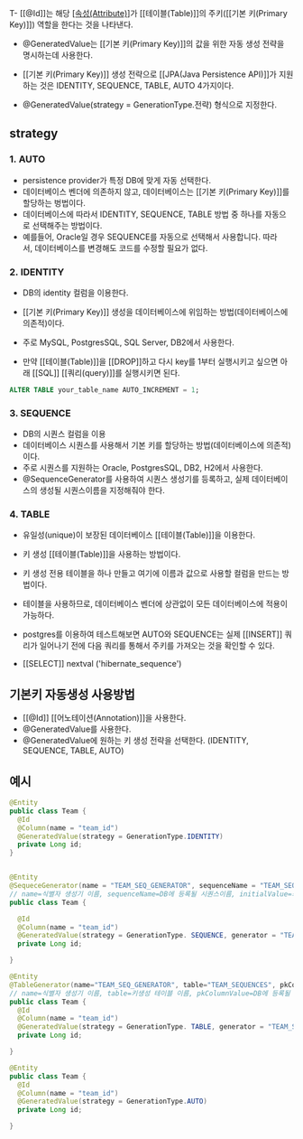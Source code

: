 T- [[@Id]]는 해당 [[속성(Attribute)]]([[Spring/SQL/필드(Field)|필드(Field)]])가 [[테이블(Table)]]의 주키([[기본 키(Primary Key)]]) 역할을 한다는 것을 나타낸다.
- @GeneratedValue는 [[기본 키(Primary Key)]]의 값을 위한 자동 생성 전략을 명시하는데 사용한다.

- [[기본 키(Primary Key)]] 생성 전략으로 [[JPA(Java Persistence API)]]가 지원하는 것은 IDENTITY, SEQUENCE, TABLE, AUTO  4가지이다.
- @GeneratedValue(strategy =  GenerationType.전략) 형식으로 지정한다.

## strategy
### 1. AUTO 

- persistence provider가 특정 DB에 맞게 자동 선택한다.
- 데이터베이스 벤더에 의존하지 않고, 데이터베이스는 [[기본 키(Primary Key)]]를 할당하는 벙법이다.
- 데이터베이스에 따라서 IDENTITY, SEQUENCE, TABLE 방법 중 하나를 자동으로 선택해주는 방법이다.  
- 예를들어, Oracle일 경우 SEQUENCE를 자동으로 선택해서 사용합니다. 따라서, 데이터베이스를 변경해도 코드를 수정할 필요가 없다.

### 2. IDENTITY 

- DB의 identity 컬럼을 이용한다.
- [[기본 키(Primary Key)]] 생성을 데이터베이스에 위임하는 방법(데이터베이스에 의존적)이다. 
- 주로 MySQL, PostgresSQL, SQL Server, DB2에서 사용한다.

- 만약 [[테이블(Table)]]을 [[DROP]]하고 다시 key를 1부터 실행시키고 싶으면 아래 [[SQL]] [[쿼리(query)]]를 실행시키면 된다.

```sql
ALTER TABLE your_table_name AUTO_INCREMENT = 1;
```

### 3. SEQUENCE 

- DB의 시퀀스 컬럼을 이용
- 데이터베이스 시퀀스를 사용해서 기본 키를 할당하는 방법(데이터베이스에 의존적)이다.
- 주로 시퀀스를 지원하는 Oracle, PostgresSQL, DB2, H2에서 사용한다.   
- @SequenceGenerator를 사용하여 시퀀스 생성기를 등록하고, 실제 데이터베이스의 생성될 시퀀스이름을 지정해줘야 한다.
  
### 4. TABLE 

- 유일성(unique)이 보장된 데이터베이스 [[테이블(Table)]]을 이용한다.
- 키 생성 [[테이블(Table)]]을 사용하는 방법이다.
- 키 생성 전용 테이블을 하나 만들고 여기에 이름과 값으로 사용할 컬럼을 만드는 방법이다.  
- 테이블을 사용하므로, 데이터베이스 벤더에 상관없이 모든 데이터베이스에 적용이 가능하다.  
  
- postgres를 이용하여 테스트해보면 AUTO와 SEQUENCE는 실제 [[INSERT]] 쿼리가 일어나기 전에 다음 쿼리를 통해서 주키를 가져오는 것을 확인할 수 있다.
- [[SELECT]] nextval ('hibernate_sequence')

  
## 기본키 자동생성 사용방법

- [[@Id]] [[어노테이션(Annotation)]]을 사용한다.
- @GeneratedValue를 사용한다.
- @GeneratedValue에 원하는 키 생성 전략을 선택한다. (IDENTITY, SEQUENCE, TABLE, AUTO)

## 예시

```java
@Entity
public class Team {
  @Id
  @Column(name = "team_id")
  @GeneratedValue(strategy = GenerationType.IDENTITY)
  private Long id;
}


@Entity
@SequeceGenerator(name = "TEAM_SEQ_GENERATOR", sequenceName = "TEAM_SEQ", initialValue = 1, allocationSize = 1)
// name=식별자 생성기 이름, sequenceName=DB에 등록될 시퀀스이름, initialValue=최초시작하는 수, allocationSize=증가하는수)
public class Team {

  @Id
  @Column(name = "team_id")
  @GeneratedValue(strategy = GenerationType. SEQUENCE, generator = "TEAM_SEQ_GENERATOR")
  private Long id;

}

@Entity
@TableGenerator(name="TEAM_SEQ_GENERATOR", table="TEAM_SEQUENCES", pkColumnValue="TEAM_SEQ", allocationSize=1)
// name=식별자 생성기 이름, table=키생성 테이블 이름, pkColumnValue=DB에 등록될 시퀀스이름)
public class Team {
  @Id
  @Column(name = "team_id")
  @GeneratedValue(strategy = GenerationType. TABLE, generator = "TEAM_SEQ_GENERATOR")
  private Long id;

}

@Entity
public class Team {
  @Id
  @Column(name = "team_id")
  @GeneratedValue(strategy = GenerationType.AUTO)
  private Long id;

}
```